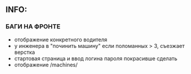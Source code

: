 ## INFO:

### БАГИ НА ФРОНТЕ

* отображение конкретного водителя
* у инженера в "починить машину" если поломанных > 3, съезжает верстка
* стартовая страница и ввод логина пароля покрасивше сделать
* отображение /machines/
